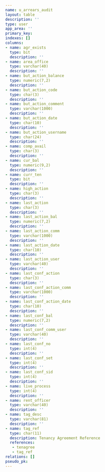 ```yaml
---
name: u_arrears_audit
layout: table
description: ''
type: user
app_area: ''
primary_key: 
indexes: []
columns:
- name: agr_exists
  type: bit
  description: ''
- name: area_office
  type: varchar(40)
  description: ''
- name: but_action_balance
  type: numeric(7,2)
  description: ''
- name: but_action_code
  type: char(3)
  description: ''
- name: but_action_comment
  type: varchar(1000)
  description: ''
- name: but_action_date
  type: char(10)
  description: ''
- name: but_action_username
  type: char(24)
  description: ''
- name: comp_avail
  type: char(3)
  description: ''
- name: cur_bal
  type: numeric(9,2)
  description: ''
- name: curr_ten
  type: bit
  description: ''
- name: high_action
  type: char(3)
  description: ''
- name: last_action
  type: char(3)
  description: ''
- name: last_action_bal
  type: numeric(7,2)
  description: ''
- name: last_action_comm
  type: varchar(1000)
  description: ''
- name: last_action_date
  type: char(10)
  description: ''
- name: last_action_user
  type: varchar(40)
  description: ''
- name: last_conf_action
  type: char(3)
  description: ''
- name: last_conf_action_comm
  type: varchar(1000)
  description: ''
- name: last_conf_action_date
  type: char(10)
  description: ''
- name: last_conf_bal
  type: numeric(7,2)
  description: ''
- name: last_conf_comm_user
  type: varchar(40)
  description: ''
- name: last_conf_no
  type: int(4)
  description: ''
- name: last_conf_set
  type: int(4)
  description: ''
- name: last_conf_sid
  type: int(4)
  description: ''
- name: live_process
  type: int(4)
  description: ''
- name: rent_officer
  type: varchar(40)
  description: ''
- name: tag_desc
  type: varchar(81)
  description: ''
- name: tag_ref
  type: char(11)
  description: Tenancy Agreement Reference
  references:
   - tenagree
   - tag_ref
relations: []
pseudo_pk: 
---
```


